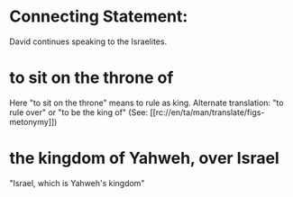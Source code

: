 # Connecting Statement:

David continues speaking to the Israelites.

# to sit on the throne of

Here "to sit on the throne" means to rule as king. Alternate translation: "to rule over" or "to be the king of" (See: [[rc://en/ta/man/translate/figs-metonymy]])

# the kingdom of Yahweh, over Israel

"Israel, which is Yahweh's kingdom"

